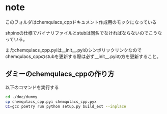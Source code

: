 # note
このフォルダはchemqulacs_cppドキュメント作成用のモックになっている  

shpinxの仕様でバイナリファイルとstubは同名でなければならないのでこうなっている。  

またchemqulacs_cpp.pyiは__init__.pyiのシンボリックリンクなのでchemqulacs_cppのstubを更新する際は必ず__init__.pyiの方を更新すること。  

## ダミーのchemqulacs_cppの作り方
以下のコマンドを実行する
```bash
cd ./doc/dummy
cp chemqulacs_cpp.pyi chemqulacs_cpp.pyx
CC=gcc poetry run python setup.py build_ext --inplace
```
